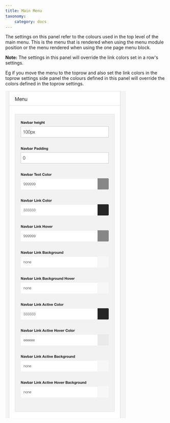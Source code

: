 ```yaml
---
title: Main Menu
taxonomy:
    category: docs
---
```


The settings on this panel refer to the colours used in the top level of the main menu. This is the menu that is rendered when using the menu module position or the menu rendered when using the one page menu block.

**Note:** The settings in this panel will override the link colors set in a row's settings. 

Eg if you move the menu to the toprow and also set the link colors in the toprow settings side panel the colours defined in this panel will override the colors defined in the toprow settings.

![Main Menu](menu.png)


